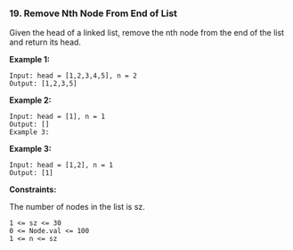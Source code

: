 ### 19. Remove Nth Node From End of List

Given the head of a linked list, remove the nth node from the end of the list and return its head.


**Example 1:**


```
Input: head = [1,2,3,4,5], n = 2
Output: [1,2,3,5]
```

**Example 2:**

```
Input: head = [1], n = 1
Output: []
Example 3:
```

**Example 3:**

```
Input: head = [1,2], n = 1
Output: [1]
```
 

**Constraints:**

The number of nodes in the list is sz.
```
1 <= sz <= 30
0 <= Node.val <= 100
1 <= n <= sz
```